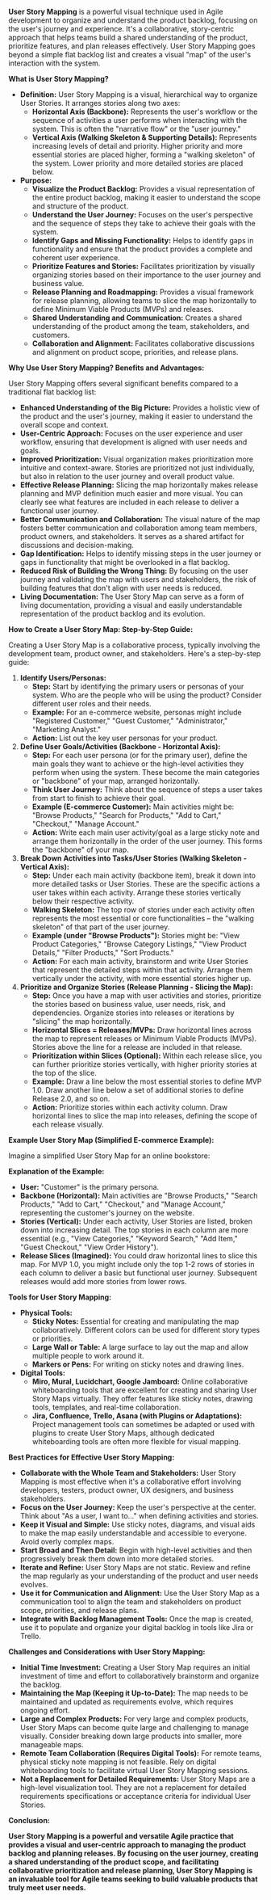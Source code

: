 **User Story Mapping** is a powerful visual technique used in Agile development to organize and understand the product backlog, focusing on the user's journey and experience. It's a collaborative, story-centric approach that helps teams build a shared understanding of the product, prioritize features, and plan releases effectively. User Story Mapping goes beyond a simple flat backlog list and creates a visual "map" of the user's interaction with the system.

**What is User Story Mapping?**

- **Definition:** User Story Mapping is a visual, hierarchical way to organize User Stories. It arranges stories along two axes:
    - **Horizontal Axis (Backbone):** Represents the user's workflow or the sequence of activities a user performs when interacting with the system. This is often the "narrative flow" or the "user journey."
    - **Vertical Axis (Walking Skeleton & Supporting Details):** Represents increasing levels of detail and priority. Higher priority and more essential stories are placed higher, forming a "walking skeleton" of the system. Lower priority and more detailed stories are placed below.
- **Purpose:**
    - **Visualize the Product Backlog:** Provides a visual representation of the entire product backlog, making it easier to understand the scope and structure of the product.
    - **Understand the User Journey:** Focuses on the user's perspective and the sequence of steps they take to achieve their goals with the system.
    - **Identify Gaps and Missing Functionality:** Helps to identify gaps in functionality and ensure that the product provides a complete and coherent user experience.
    - **Prioritize Features and Stories:** Facilitates prioritization by visually organizing stories based on their importance to the user journey and business value.
    - **Release Planning and Roadmapping:** Provides a visual framework for release planning, allowing teams to slice the map horizontally to define Minimum Viable Products (MVPs) and releases.
    - **Shared Understanding and Communication:** Creates a shared understanding of the product among the team, stakeholders, and customers.
    - **Collaboration and Alignment:** Facilitates collaborative discussions and alignment on product scope, priorities, and release plans.

**Why Use User Story Mapping? Benefits and Advantages:**

User Story Mapping offers several significant benefits compared to a traditional flat backlog list:

- **Enhanced Understanding of the Big Picture:** Provides a holistic view of the product and the user's journey, making it easier to understand the overall scope and context.
- **User-Centric Approach:** Focuses on the user experience and user workflow, ensuring that development is aligned with user needs and goals.
- **Improved Prioritization:** Visual organization makes prioritization more intuitive and context-aware. Stories are prioritized not just individually, but also in relation to the user journey and overall product value.
- **Effective Release Planning:** Slicing the map horizontally makes release planning and MVP definition much easier and more visual. You can clearly see what features are included in each release to deliver a functional user journey.
- **Better Communication and Collaboration:** The visual nature of the map fosters better communication and collaboration among team members, product owners, and stakeholders. It serves as a shared artifact for discussions and decision-making.
- **Gap Identification:** Helps to identify missing steps in the user journey or gaps in functionality that might be overlooked in a flat backlog.
- **Reduced Risk of Building the Wrong Thing:** By focusing on the user journey and validating the map with users and stakeholders, the risk of building features that don't align with user needs is reduced.
- **Living Documentation:** The User Story Map can serve as a form of living documentation, providing a visual and easily understandable representation of the product backlog and its evolution.

**How to Create a User Story Map: Step-by-Step Guide:**

Creating a User Story Map is a collaborative process, typically involving the development team, product owner, and stakeholders. Here's a step-by-step guide:

1. **Identify Users/Personas:**
    - **Step:** Start by identifying the primary users or personas of your system. Who are the people who will be using the product? Consider different user roles and their needs.
    - **Example:** For an e-commerce website, personas might include "Registered Customer," "Guest Customer," "Administrator," "Marketing Analyst."
    - **Action:** List out the key user personas for your product.
2. **Define User Goals/Activities (Backbone - Horizontal Axis):**
    - **Step:** For each user persona (or for the primary user), define the main goals they want to achieve or the high-level activities they perform when using the system. These become the main categories or "backbone" of your map, arranged horizontally.
    - **Think User Journey:** Think about the sequence of steps a user takes from start to finish to achieve their goal.
    - **Example (E-commerce Customer):** Main activities might be: "Browse Products," "Search for Products," "Add to Cart," "Checkout," "Manage Account."
    - **Action:** Write each main user activity/goal as a large sticky note and arrange them horizontally in the order of the user journey. This forms the "backbone" of your map.
3. **Break Down Activities into Tasks/User Stories (Walking Skeleton - Vertical Axis):**
    - **Step:** Under each main activity (backbone item), break it down into more detailed tasks or User Stories. These are the specific actions a user takes within each activity. Arrange these stories vertically below their respective activity.
    - **Walking Skeleton:** The top row of stories under each activity often represents the most essential or core functionalities – the "walking skeleton" of that part of the user journey.
    - **Example (under "Browse Products"):** Stories might be: "View Product Categories," "Browse Category Listings," "View Product Details," "Filter Products," "Sort Products."
    - **Action:** For each main activity, brainstorm and write User Stories that represent the detailed steps within that activity. Arrange them vertically under the activity, with more essential stories higher up.
4. **Prioritize and Organize Stories (Release Planning - Slicing the Map):**
    - **Step:** Once you have a map with user activities and stories, prioritize the stories based on business value, user needs, risk, and dependencies. Organize stories into releases or iterations by "slicing" the map horizontally.
    - **Horizontal Slices = Releases/MVPs:** Draw horizontal lines across the map to represent releases or Minimum Viable Products (MVPs). Stories above the line for a release are included in that release.
    - **Prioritization within Slices (Optional):** Within each release slice, you can further prioritize stories vertically, with higher priority stories at the top of the slice.
    - **Example:** Draw a line below the most essential stories to define MVP 1.0. Draw another line below a set of additional stories to define Release 2.0, and so on.
    - **Action:** Prioritize stories within each activity column. Draw horizontal lines to slice the map into releases, defining the scope of each release visually.

**Example User Story Map (Simplified E-commerce Example):**

Imagine a simplified User Story Map for an online bookstore:

**Explanation of the Example:**

- **User:** "Customer" is the primary persona.
- **Backbone (Horizontal):** Main activities are "Browse Products," "Search Products," "Add to Cart," "Checkout," and "Manage Account," representing the customer's journey on the website.
- **Stories (Vertical):** Under each activity, User Stories are listed, broken down into increasing detail. The top stories in each column are more essential (e.g., "View Categories," "Keyword Search," "Add Item," "Guest Checkout," "View Order History").
- **Release Slices (Imagined):** You could draw horizontal lines to slice this map. For MVP 1.0, you might include only the top 1-2 rows of stories in each column to deliver a basic but functional user journey. Subsequent releases would add more stories from lower rows.

**Tools for User Story Mapping:**

- **Physical Tools:**
    - **Sticky Notes:** Essential for creating and manipulating the map collaboratively. Different colors can be used for different story types or priorities.
    - **Large Wall or Table:** A large surface to lay out the map and allow multiple people to work around it.
    - **Markers or Pens:** For writing on sticky notes and drawing lines.
- **Digital Tools:**
    - **Miro, Mural, Lucidchart, Google Jamboard:** Online collaborative whiteboarding tools that are excellent for creating and sharing User Story Maps virtually. They offer features like sticky notes, drawing tools, templates, and real-time collaboration.
    - **Jira, Confluence, Trello, Asana (with Plugins or Adaptations):** Project management tools can sometimes be adapted or used with plugins to create User Story Maps, although dedicated whiteboarding tools are often more flexible for visual mapping.

**Best Practices for Effective User Story Mapping:**

- **Collaborate with the Whole Team and Stakeholders:** User Story Mapping is most effective when it's a collaborative effort involving developers, testers, product owner, UX designers, and business stakeholders.
- **Focus on the User Journey:** Keep the user's perspective at the center. Think about "As a user, I want to..." when defining activities and stories.
- **Keep it Visual and Simple:** Use sticky notes, diagrams, and visual aids to make the map easily understandable and accessible to everyone. Avoid overly complex maps.
- **Start Broad and Then Detail:** Begin with high-level activities and then progressively break them down into more detailed stories.
- **Iterate and Refine:** User Story Maps are not static. Review and refine the map regularly as your understanding of the product and user needs evolves.
- **Use it for Communication and Alignment:** Use the User Story Map as a communication tool to align the team and stakeholders on product scope, priorities, and release plans.
- **Integrate with Backlog Management Tools:** Once the map is created, use it to populate and organize your digital backlog in tools like Jira or Trello.

**Challenges and Considerations with User Story Mapping:**

- **Initial Time Investment:** Creating a User Story Map requires an initial investment of time and effort to collaboratively brainstorm and organize the backlog.
- **Maintaining the Map (Keeping it Up-to-Date):** The map needs to be maintained and updated as requirements evolve, which requires ongoing effort.
- **Large and Complex Products:** For very large and complex products, User Story Maps can become quite large and challenging to manage visually. Consider breaking down large products into smaller, more manageable maps.
- **Remote Team Collaboration (Requires Digital Tools):** For remote teams, physical sticky note mapping is not feasible. Rely on digital whiteboarding tools to facilitate virtual User Story Mapping sessions.
- **Not a Replacement for Detailed Requirements:** User Story Maps are a high-level visualization tool. They are not a replacement for detailed requirements specifications or acceptance criteria for individual User Stories.

**Conclusion:**

**User Story Mapping is a powerful and versatile Agile practice that provides a visual and user-centric approach to managing the product backlog and planning releases. By focusing on the user journey, creating a shared understanding of the product scope, and facilitating collaborative prioritization and release planning, User Story Mapping is an invaluable tool for Agile teams seeking to build valuable products that truly meet user needs.**